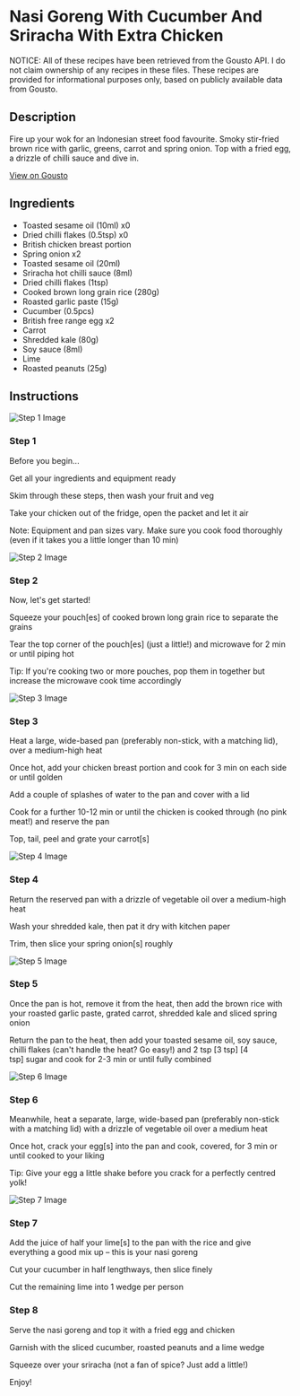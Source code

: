 # Nasi Goreng With Cucumber And Sriracha With Extra Chicken

NOTICE: All of these recipes have been retrieved from the Gousto API. I do not claim ownership of any recipes in these files. These recipes are provided for informational purposes only, based on publicly available data from Gousto.

## Description

Fire up your wok for an Indonesian street food favourite. Smoky stir-fried brown rice with garlic, greens, carrot and spring onion. Top with a fried egg, a drizzle of chilli sauce and dive in.

[View on Gousto](https://www.gousto.co.uk/recipes/cookbook/nasi-goreng-with-cucumber-and-sriracha-with-extra-chicken)

## Ingredients

- Toasted sesame oil (10ml) x0
- Dried chilli flakes (0.5tsp) x0
- British chicken breast portion
- Spring onion x2
- Toasted sesame oil (20ml)
- Sriracha hot chilli sauce (8ml)
- Dried chilli flakes (1tsp)
- Cooked brown long grain rice (280g)
- Roasted garlic paste (15g)
- Cucumber (0.5pcs)
- British free range egg x2
- Carrot
- Shredded kale (80g)
- Soy sauce (8ml)
- Lime
- Roasted peanuts (25g)

## Instructions

![Step 1 Image](https://production-media.gousto.co.uk/cms/recipe-step-image/Step-1-1729494677960-x200.jpg)

### Step 1

Before you begin...

Get all your ingredients and equipment ready

Skim through these steps, then wash your fruit and veg

Take your chicken out of the fridge, open the packet and let it air

Note: Equipment and pan sizes vary. Make sure you cook food thoroughly (even if it takes you a little longer than 10 min)

![Step 2 Image](https://production-media.gousto.co.uk/cms/recipe-step-image/step-2-1729494680944-x200.jpg)

### Step 2

Now, let's get started!

Squeeze your pouch[es] of cooked brown long grain rice to separate the grains

Tear the top corner of the pouch[es] (just a little!) and microwave for 2 min or until piping hot

Tip: If you're cooking two or more pouches, pop them in together but increase the microwave cook time accordingly

![Step 3 Image](https://production-media.gousto.co.uk/cms/recipe-step-image/step-3-1729494685317-x200.jpg)

### Step 3

Heat a large, wide-based pan (preferably non-stick, with a matching lid), over a medium-high heat

Once hot, add your chicken breast portion and cook for 3 min on each side or until golden

Add a couple of splashes of water to the pan and cover with a lid

Cook for a further 10-12 min or until the chicken is cooked through (no pink meat!) and reserve the pan

Top, tail, peel and grate your carrot[s]

![Step 4 Image](https://production-media.gousto.co.uk/cms/recipe-step-image/step-4-1729494688670-x200.jpg)

### Step 4

Return the reserved pan with a drizzle of vegetable oil over a medium-high heat

Wash your shredded kale, then pat it dry with kitchen paper

Trim, then slice your spring onion[s] roughly

![Step 5 Image](https://production-media.gousto.co.uk/cms/recipe-step-image/step-5-1729494691936-x200.jpg)

### Step 5

Once the pan is hot, remove it from the heat, then add the brown rice with your roasted garlic paste, grated carrot, shredded kale and sliced spring onion

Return the pan to the heat, then add your toasted sesame oil, soy sauce, chilli flakes (can't handle the heat? Go easy!) and 2 tsp <span class="text-purple">[3 tsp]</span> <span class="text-danger">[4 tsp] </span>sugar and cook for 2-3 min or until fully combined

![Step 6 Image](https://production-media.gousto.co.uk/cms/recipe-step-image/Step-6-1729494694998-x200.jpg)

### Step 6

Meanwhile, heat a separate, large, wide-based pan (preferably non-stick with a matching lid) with a drizzle of vegetable oil over a medium heat

Once hot, crack your egg[s] into the pan and cook, covered, for 3 min or until cooked to your liking

Tip: Give your egg a little shake before you crack for a perfectly centred yolk!

![Step 7 Image](https://production-media.gousto.co.uk/cms/recipe-step-image/step-7-1729494698187-x200.jpg)

### Step 7

Add the juice of half your lime[s] to the pan with the rice and give everything a good mix up – this is your nasi goreng

Cut your cucumber in half lengthways, then slice finely

Cut the remaining lime into 1 wedge per person

### Step 8

Serve the nasi goreng and top it with a fried egg and chicken

Garnish with the sliced cucumber, roasted peanuts and a lime wedge

Squeeze over your sriracha (not a fan of spice? Just add a little!)

Enjoy!

